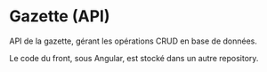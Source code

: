 # Gazette (API)

API de la gazette, gérant les opérations CRUD en base de données.

Le code du front, sous Angular, est stocké dans un autre repository.
